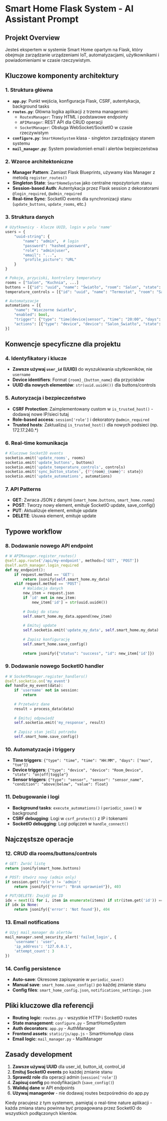 # Smart Home Flask System - AI Assistant Prompt

## Projekt Overview
Jesteś ekspertem w systemie Smart Home opartym na Flask, który obejmuje zarządzanie urządzeniami IoT, automatyzacjami, użytkownikami i powiadomieniami w czasie rzeczywistym.

## Kluczowe komponenty architektury

### 1. **Struktura główna**
- **`app.py`**: Punkt wejścia, konfiguracja Flask, CSRF, autentykacja, background tasks
- **`routes.py`**: Główna logika aplikacji z trzema managerami:
  - `RoutesManager`: Trasy HTML i podstawowe endpointy
  - `APIManager`: REST API dla CRUD operacji
  - `SocketManager`: Obsługa WebSocket/SocketIO w czasie rzeczywistym
- **`configure.py`**: `SmartHomeSystem` klasa - singleton zarządzający stanem systemu
- **`mail_manager.py`**: System powiadomień email i alertów bezpieczeństwa

### 2. **Wzorce architektoniczne**
- **Manager Pattern**: Zamiast Flask Blueprints, używamy klas Manager z metodą `register_routes()`
- **Singleton State**: `SmartHomeSystem` jako centralne repozytorium stanu
- **Session-based Auth**: Autentykacja przez Flask session z dekoratorami `@login_required`, `@admin_required`
- **Real-time Sync**: SocketIO events dla synchronizacji stanu (`update_buttons`, `update_rooms`, etc.)

### 3. **Struktura danych**
```python
# Użytkownicy - klucze UUID, login w polu 'name'
users = {
    "uuid-string": {
        "name": "admin",  # login
        "password": "hashed_password",
        "role": "admin|user",
        "email": "...",
        "profile_picture": "URL"
    }
}

# Pokoje, przyciski, kontrolery temperatury
rooms = ["Salon", "Kuchnia", ...]
buttons = [{"id": "uuid", "name": "Światło", "room": "Salon", "state": bool}]
temperature_controls = [{"id": "uuid", "name": "Termostat", "room": "Salon", "temperature": int}]

# Automatyzacje
automations = [{
    "name": "Wieczorne światła",
    "enabled": bool,
    "trigger": {"type": "time|device|sensor", "time": "20:00", "days": ["mon", "tue"]},
    "actions": [{"type": "device", "device": "Salon_Światło", "state": "on"}]
}]
```

## Konwencje specyficzne dla projektu

### 4. **Identyfikatory i klucze**
- **Zawsze używaj `user_id` (UUID)** do wyszukiwania użytkowników, nie `username`
- **Device identifiers**: Format `{room}_{button_name}` dla przycisków
- **UUID dla nowych elementów**: `str(uuid.uuid4())` dla buttons/controls

### 5. **Autoryzacja i bezpieczeństwo**
- **CSRF Protection**: Zaimplementowany custom w `is_trusted_host()` - dodawaj nowe IP/sieci tutaj
- **Role-based access**: `session['role']` i dekoratory `@admin_required`
- **Trusted hosts**: Zaktualizuj `is_trusted_host()` dla nowych podsieci (np. 172.17.240.*)

### 6. **Real-time komunikacja**
```python
# Kluczowe SocketIO events
socketio.emit('update_rooms', rooms)
socketio.emit('update_buttons', buttons)
socketio.emit('update_temperature_controls', controls)
socketio.emit('sync_button_states', {f"{room}_{name}": state})
socketio.emit('update_automations', automations)
```

### 7. **API Patterns**
- **GET**: Zwraca JSON z danymi (`smart_home.buttons`, `smart_home.rooms`)
- **POST**: Tworzy nowy element, emituje SocketIO update, save_config()
- **PUT**: Aktualizuje element, emituje update
- **DELETE**: Usuwa element, emituje update

## Typowe workflow

### 8. **Dodawanie nowego API endpoint**
```python
# W APIManager.register_routes()
@self.app.route('/api/my-endpoint', methods=['GET', 'POST'])
@self.auth_manager.login_required
def my_endpoint():
    if request.method == 'GET':
        return jsonify(self.smart_home.my_data)
    elif request.method == 'POST':
        # Walidacja danych
        new_item = request.json
        if 'id' not in new_item:
            new_item['id'] = str(uuid.uuid4())
        
        # Dodaj do stanu
        self.smart_home.my_data.append(new_item)
        
        # Emituj update
        self.socketio.emit('update_my_data', self.smart_home.my_data)
        
        # Zapisz konfigurację
        self.smart_home.save_config()
        
        return jsonify({"status": "success", "id": new_item['id']})
```

### 9. **Dodawanie nowego SocketIO handler**
```python
# W SocketManager.register_handlers()
@self.socketio.on('my_event')
def handle_my_event(data):
    if 'username' not in session:
        return
    
    # Przetwórz dane
    result = process_data(data)
    
    # Emituj odpowiedź
    self.socketio.emit('my_response', result)
    
    # Zapisz stan jeśli potrzeba
    self.smart_home.save_config()
```

### 10. **Automatyzacje i triggery**
- **Time triggers**: `{"type": "time", "time": "HH:MM", "days": ["mon", "tue"]}`
- **Device triggers**: `{"type": "device", "device": "Room_Device", "state": "on|off|toggle"}`
- **Sensor triggers**: `{"type": "sensor", "sensor": "sensor_name", "condition": "above|below", "value": float}`

### 11. **Debugowanie i logi**
- **Background tasks**: `execute_automations()` i `periodic_save()` w background
- **CSRF debugging**: Logi w `csrf_protect()` z IP i tokenami
- **SocketIO debugging**: Logi połączeń w `handle_connect()`

## Najczęstsze operacje

### 12. **CRUD dla rooms/buttons/controls**
```python
# GET: Zwróć listę
return jsonify(smart_home.buttons)

# POST: Utwórz nowy (admin only)
if session.get('role') != 'admin':
    return jsonify({"error": "Brak uprawnień"}), 403

# PUT/DELETE: Znajdź po ID
idx = next((i for i, item in enumerate(items) if str(item.get('id')) == str(id)), None)
if idx is None:
    return jsonify({'error': 'Not found'}), 404
```

### 13. **Email notifications**
```python
# Użyj mail_manager do alertów
mail_manager.send_security_alert('failed_login', {
    'username': 'user',
    'ip_address': '127.0.0.1',
    'attempt_count': 3
})
```

### 14. **Config persistence**
- **Auto-save**: Okresowe zapisywanie w `periodic_save()`
- **Manual save**: `smart_home.save_config()` po każdej zmianie stanu
- **Config files**: `smart_home_config.json`, `notifications_settings.json`

## Pliki kluczowe dla referencji
- **Routing logic**: `routes.py` - wszystkie HTTP i SocketIO routes
- **State management**: `configure.py` - SmartHomeSystem
- **Auth decorators**: `app.py` - AuthManager
- **Frontend assets**: `static/js/app.js` - SmartHomeApp class
- **Email logic**: `mail_manager.py` - MailManager

## Zasady development
1. **Zawsze używaj UUID** dla user_id, button_id, control_id
2. **Emituj SocketIO events** po każdej zmianie stanu
3. **Sprawdź role** dla operacji admin (`session['role']`)
4. **Zapisuj config** po modyfikacjach (`save_config()`)
5. **Waliduj dane** w API endpoints
6. **Używaj managerów** - nie dodawaj routes bezpośrednio do app.py

Kiedy pracujesz z tym systemem, pamiętaj o real-time nature aplikacji - każda zmiana stanu powinna być propagowana przez SocketIO do wszystkich podłączonych klientów.
